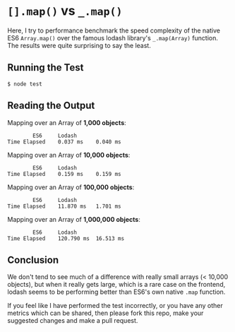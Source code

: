 # `[].map()` vs `_.map()`

Here, I try to performance benchmark the speed complexity of the native ES6 `Array.map()` over the famous lodash library's `_.map(Array)` function. The results were quite surprising to say the least.

## Running the Test

```console
$ node test
```

## Reading the Output

Mapping over an Array of **1,000 objects**:
```
		ES6		Lodash
Time Elapsed	0.037 ms	0.040 ms
```

Mapping over an Array of **10,000 objects**:
```
		ES6		Lodash
Time Elapsed	0.159 ms	0.159 ms
```

Mapping over an Array of **100,000 objects**:
```
		ES6		Lodash
Time Elapsed	11.870 ms	1.701 ms
```

Mapping over an Array of **1,000,000 objects**:
```
		ES6		Lodash
Time Elapsed	120.790 ms	16.513 ms
```

## Conclusion

We don't tend to see much of a difference with really small arrays (< 10,000 objects), but when it really gets large, which is a rare case on the frontend, lodash seems to be performing better than ES6's own native `.map` function.

If you feel like I have performed the test incorrectly, or you have any other metrics which can be shared, then please fork this repo, make your suggested changes and make a pull request.